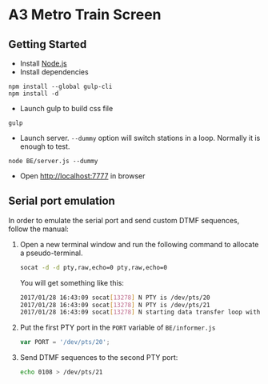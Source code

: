 # A3 Metro Train Screen

## Getting Started

* Install [Node.js](https://nodejs.org/)
* Install dependencies  
```
npm install --global gulp-cli
npm install -d
```
* Launch gulp to build css file
```
gulp
```
* Launch server. `--dummy` option will switch stations in a loop. Normally it is enough to test.
```
node BE/server.js --dummy
```
* Open [http://localhost:7777](http://localhost:7777) in browser

## Serial port emulation

In order to emulate the serial port and send custom DTMF sequences, follow the manual:

1. Open a new terminal window and run the following command to allocate a pseudo-terminal.
   ```bash
   socat -d -d pty,raw,echo=0 pty,raw,echo=0
   ```
   
   You will get something like this:
   ```bash
   2017/01/28 16:43:09 socat[13278] N PTY is /dev/pts/20
   2017/01/28 16:43:09 socat[13278] N PTY is /dev/pts/21
   2017/01/28 16:43:09 socat[13278] N starting data transfer loop with FDs [5,5] and [7,7]
   ```

2. Put the first PTY port in the `PORT` variable of `BE/informer.js`
   ```javascript
   var PORT = '/dev/pts/20';
   ```

3. Send DTMF sequences to the second PTY port:
    ```bash
    echo 0108 > /dev/pts/21
    ```
